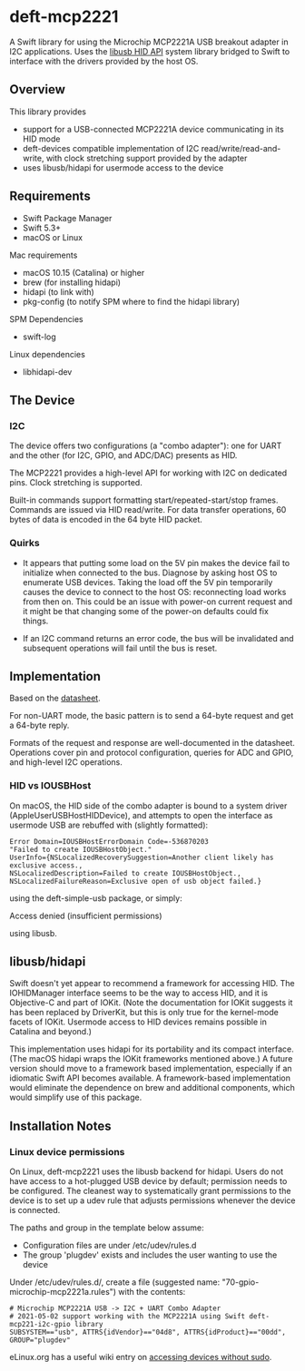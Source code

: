 # deft-mcp2221

A Swift library for using the Microchip MCP2221A USB breakout adapter in I2C applications. Uses the
[libusb HID API](https://github.com/libusb/hidapi) system library bridged to Swift to interface with the drivers provided by the host OS.

## Overview

This library provides
- support for a USB-connected MCP2221A device communicating in its HID mode
- deft-devices compatible implementation of I2C read/write/read-and-write, with clock stretching support provided by the adapter
- uses libusb/hidapi for usermode access to the device


## Requirements

- Swift Package Manager
- Swift 5.3+
- macOS or Linux

Mac requirements
- macOS 10.15 (Catalina) or higher
- brew (for installing hidapi)
- hidapi (to link with)
- pkg-config (to notify SPM where to find the hidapi library)

SPM Dependencies
- swift-log

Linux dependencies
- libhidapi-dev


## The Device

### I2C

The device offers two configurations (a "combo adapter"): one for UART and the other
(for I2C, GPIO, and ADC/DAC) presents as HID.

The MCP2221 provides a high-level API for working with I2C on dedicated pins. Clock stretching is supported.

Built-in commands support formatting start/repeated-start/stop frames. Commands are issued via
HID read/write. For data transfer operations, 60 bytes of data is encoded in the 64 byte HID packet.

### Quirks

- It appears that putting some load on the 5V pin makes the device fail to initialize when connected
to the bus. Diagnose by asking host OS to enumerate USB devices. Taking the load off the 5V pin 
temporarily causes the device to connect to the host OS: reconnecting load works from then on.
This could be an issue with power-on current request and it might be that changing some of the
power-on defaults could fix things.

- If an I2C command returns an error code, the bus will be invalidated and subsequent operations
will fail until the bus is reset.


## Implementation

Based on the [datasheet](https://ww1.microchip.com/downloads/en/DeviceDoc/MCP2221A-Data-Sheet-DS20005565D.pdf).

For non-UART mode, the basic pattern is to send a 64-byte request and get a 64-byte reply.

Formats of the request and response are well-documented in the datasheet. Operations cover
pin and protocol configuration, queries for ADC and GPIO, and high-level I2C operations.

### HID vs IOUSBHost

On macOS, the HID side of the combo adapter is bound to a system driver (AppleUserUSBHostHIDDevice), and attempts to open
the interface as usermode USB are rebuffed with (slightly formatted):

    Error Domain=IOUSBHostErrorDomain Code=-536870203
    "Failed to create IOUSBHostObject."
    UserInfo={NSLocalizedRecoverySuggestion=Another client likely has exclusive access., 
    NSLocalizedDescription=Failed to create IOUSBHostObject., NSLocalizedFailureReason=Exclusive open of usb object failed.}

using the deft-simple-usb package, or simply:

  Access denied (insufficient permissions)

using libusb.

## libusb/hidapi

Swift doesn't yet appear to recommend a framework for accessing HID. The IOHIDManager interface seems to be the
way to access HID, and it is Objective-C and part of IOKit. (Note the documentation for IOKit suggests it has been replaced
by DriverKit, but this is only true for the kernel-mode facets of IOKit.
Usermode access to HID devices remains possible in Catalina and beyond.)

This implementation uses hidapi for its portability and its compact interface. (The macOS hidapi wraps the IOKit frameworks mentioned above.)
A future version should move to a framework based implementation, especially if an idiomatic Swift API becomes
available. A framework-based implementation would eliminate the dependence on brew and additional components, which would
simplify use of this package.


## Installation Notes

### Linux device permissions

On Linux, deft-mcp2221 uses the libusb backend for hidapi.
Users do not have access to a hot-plugged USB device by default; permission needs to be configured.
The cleanest way to systematically grant permissions to the device is to set up a udev
rule that adjusts permissions whenever the device is connected.

The paths and group in the template below assume:
- Configuration files are under /etc/udev/rules.d
- The group 'plugdev' exists and includes the user wanting to use the device

Under /etc/udev/rules.d/, create a file (suggested name: "70-gpio-microchip-mcp2221a.rules") with the contents:

    # Microchip MCP2221A USB -> I2C + UART Combo Adapter
    # 2021-05-02 support working with the MCP2221A using Swift deft-mcp221-i2c-gpio library
    SUBSYSTEM=="usb", ATTRS{idVendor}=="04d8", ATTRS{idProduct}=="00dd", GROUP="plugdev"

eLinux.org has a useful wiki entry on [accessing devices without sudo](https://elinux.org/Accessing_Devices_without_Sudo).
